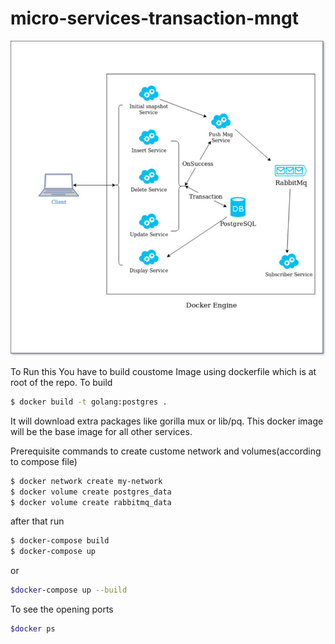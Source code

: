 # micro-services-transaction-mngt

![](Images/Project.jpg)

To Run this You have to build coustome Image using dockerfile which is at root of the repo. To build 
```sh
$ docker build -t golang:postgres . 
```
It will download extra packages like gorilla mux or lib/pq.
This docker image will be the base image for all other services.

Prerequisite commands to create custome network and volumes(according to compose file)
```sh
$ docker network create my-network
$ docker volume create postgres_data
$ docker volume create rabbitmq_data
```

after that run
```sh
$ docker-compose build
$ docker-compose up
```
or
```sh
$docker-compose up --build
```
To see the opening ports
```sh
$docker ps
```


